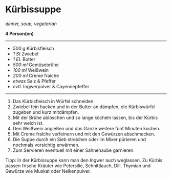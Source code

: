 # Kürbissuppe

*dinner, soup, vegetarian*

**4 Person(en)**

---

- *500 g* Kürbisfleisch
- *1 St* Zwiebel
- *1 EL* Butter
- *500 ml* Gemüsebrühe
- *100 ml* Weißwein
- *200 ml* Crème fraîche
- *etwas* Salz & Pfeffer
- *evtl.* Ingwerpulver & Cayennepfeffer

---

1. Das Kürbisfleisch in Würfel schneiden. 
2. Zwiebel fein hacken und in der Butter an dämpfen, die Kürbiswürfel zugeben und kurz mitdämpfen. 
3. Mit der Brühe ablöschen und so lange köcheln lassen, bis der Kürbis sehr weich ist. 
4. Den Weißwein angießen und das Ganze weitere fünf Minuten kochen. 
5. Mit Crème fraîche verfeinern und mit den Gewürzen abschmecken. 
6. Die Suppe durch ein Sieb streichen oder im Mixer pürieren und nochmals vorsichtig erwärmen. 
7. Zum Servieren eventuell mit einer Sahnehaube garnieren.

Tipp: In der Kürbissuppe kann man den Ingwer auch weglassen. Zu Kürbis passen frische Kräuter wie Petersilie, Schnittlauch, Dill, Thymian und Gewürze wie Muskat oder Nelkenpulver.
